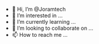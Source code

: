 - 👋 Hi, I’m @Joramtech
- 👀 I’m interested in ...
- 🌱 I’m currently learning ...
- 💞️ I’m looking to collaborate on ...
- 📫 How to reach me ...

<!---
Joramtech/Joramtech is a ✨ special ✨ repository because its `README.md` (this file) appears on your GitHub profile.
You can click the Preview link to take a look at your changes.
--->
